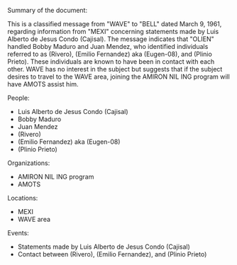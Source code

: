 Summary of the document:

This is a classified message from "WAVE" to "BELL" dated March 9, 1961, regarding information from "MEXI" concerning statements made by Luis Alberto de Jesus Condo (Cajisal). The message indicates that "OLIEN" handled Bobby Maduro and Juan Mendez, who identified individuals referred to as (Rivero), (Emilio Fernandez) aka (Eugen-08), and (Plinio Prieto). These individuals are known to have been in contact with each other. WAVE has no interest in the subject but suggests that if the subject desires to travel to the WAVE area, joining the AMIRON NIL ING program will have AMOTS assist him.

People:

*   Luis Alberto de Jesus Condo (Cajisal)
*   Bobby Maduro
*   Juan Mendez
*   (Rivero)
*   (Emilio Fernandez) aka (Eugen-08)
*   (Plinio Prieto)

Organizations:

*   AMIRON NIL ING program
*   AMOTS

Locations:

*   MEXI
*   WAVE area

Events:

*   Statements made by Luis Alberto de Jesus Condo (Cajisal)
*   Contact between (Rivero), (Emilio Fernandez), and (Plinio Prieto)
